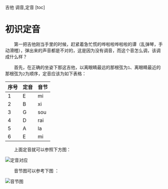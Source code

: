 吉他
调音,定音
[toc]

# 初识定音

&emsp;&emsp;第一把吉他刚当手里的时候，赶紧着急忙慌的哗啦啦哗啦啦的谭（乱弹琴，手动滑稽），弹出来的声音都是不对的，这是因为没有调音，而这个音怎么调，该调成什么样？

&emsp;&emsp;首先，在正确的坐姿下那这吉他，以离眼睛最远的那根弦为`1`、离眼睛最近的那根弦为`2`为顺序，定音应该为如下表格：

| 序号 | 定音 | 音节 |
| --- | --- | --- |
| 1 | E | mi |
| 2 | B | xi |
| 3 | G | sou |
| 4 | D | rai |
| 5 | A | la |
| 6 | E | mi |

&emsp;&emsp;上面定音就可以参照下方图：

![定音对应](https://img.lynchj.com/20180611140349785.jpeg)

&emsp;&emsp;音节图可以参考下图 ：

![音节图](https://img.lynchj.com/20180611143008827.jpeg)
